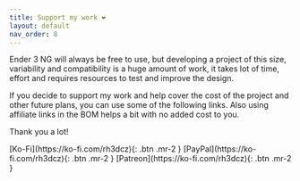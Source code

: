 ```yaml
---
title: Support my work ❤️
layout: default
nav_order: 8
---
```

Ender 3 NG will always be free to use, but developing a project of this size, variability and compatibility is a huge amount of work, it takes lot of time, effort and requires resources to test and improve the design.

If you decide to support my work and help cover the cost of the project and other future plans, you can use some of the following links. Also using affiliate links in the BOM helps a bit with no added cost to you.

Thank you a lot!

<span class="fs-6">
[Ko-Fi](https://ko-fi.com/rh3dcz){: .btn .mr-2 }
</span>
<span class="fs-6">
[PayPal](https://ko-fi.com/rh3dcz){: .btn .mr-2 }
</span>
<span class="fs-6">
[Patreon](https://ko-fi.com/rh3dcz){: .btn .mr-2 }
</span>
